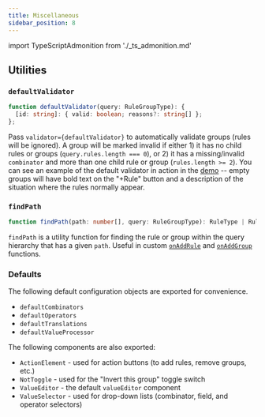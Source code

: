 ```yaml
---
title: Miscellaneous
sidebar_position: 8
---
```


import TypeScriptAdmonition from './_ts_admonition.md'

<TypeScriptAdmonition />

## Utilities

### `defaultValidator`

```ts
function defaultValidator(query: RuleGroupType): {
  [id: string]: { valid: boolean; reasons?: string[] };
};
```

Pass `validator={defaultValidator}` to automatically validate groups (rules will be ignored). A group will be marked invalid if either 1) it has no child rules or groups (`query.rules.length === 0`), or 2) it has a missing/invalid `combinator` and more than one child rule or group (`rules.length >= 2`). You can see an example of the default validator in action in the [demo](https://react-querybuilder.github.io/react-querybuilder/) -- empty groups will have bold text on the "+Rule" button and a description of the situation where the rules normally appear.

### `findPath`

```ts
function findPath(path: number[], query: RuleGroupType): RuleType | RuleGroupType;
```

`findPath` is a utility function for finding the rule or group within the query hierarchy that has a given `path`. Useful in custom [`onAddRule`](./querybuilder#onaddrule) and [`onAddGroup`](./querybuilder#onaddgroup) functions.

### Defaults

The following default configuration objects are exported for convenience.

- `defaultCombinators`
- `defaultOperators`
- `defaultTranslations`
- `defaultValueProcessor`

The following components are also exported:

- `ActionElement` - used for action buttons (to add rules, remove groups, etc.)
- `NotToggle` - used for the "Invert this group" toggle switch
- `ValueEditor` - the default `valueEditor` component
- `ValueSelector` - used for drop-down lists (combinator, field, and operator selectors)
